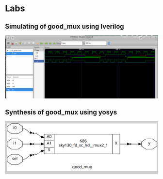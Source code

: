 # Labs

## Simulating of good_mux using Iverilog

![alt text](img/tb_good_mux_sim.png)

## Synthesis of good_mux using yosys
![alt text](img/good_mux_synth.png)